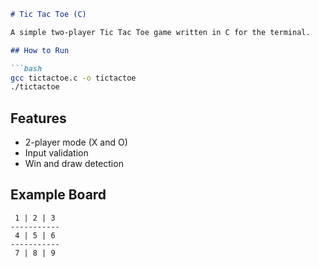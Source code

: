 

````markdown
# Tic Tac Toe (C)

A simple two-player Tic Tac Toe game written in C for the terminal.

## How to Run

```bash
gcc tictactoe.c -o tictactoe
./tictactoe
````

## Features

* 2-player mode (X and O)
* Input validation
* Win and draw detection

## Example Board

```
 1 | 2 | 3
-----------
 4 | 5 | 6
-----------
 7 | 8 | 9
```


